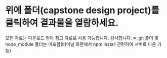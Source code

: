 # 위에 폴더(capstone design project)를 클릭하여 결과물을 열람하세요.
모든 자료는 다운로드 받아 참고 자료로 사용 가능합니다. 감사합니다.
※ .git 폴더 및 node_module 폴더는 미포함(터미널 화면에서 npm install 관련하여 서버로 다운 가능)
